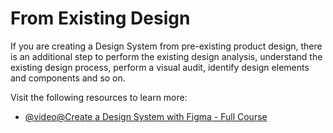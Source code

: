 # From Existing Design

If you are creating a Design System from pre-existing product design, there is an additional step to perform the existing design analysis, understand the existing design process, perform a visual audit, identify design elements and components and so on.

Visit the following resources to learn more:

- [@video@Create a Design System with Figma - Full Course](https://www.youtube.com/watch?v=RYDiDpW2VkM)
